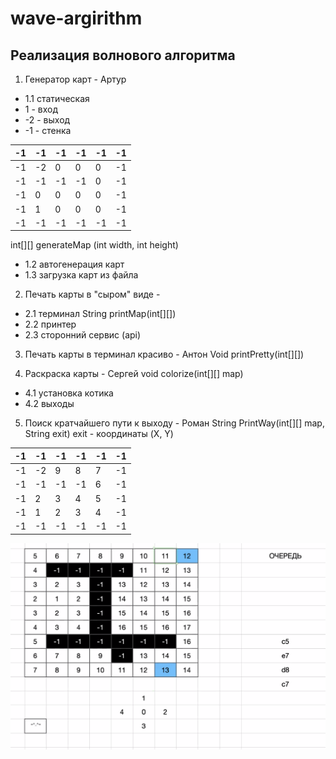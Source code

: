 # wave-argirithm

## Реализация волнового алгоритма

1. Генератор карт - Артур
  + 1.1 статическая
  + 1 - вход
  + -2 - выход
  + -1 - стенка

| -1 | -1 | -1 | -1 | -1 | -1 |
|----|----|----|----|----|----|
| -1 | -2 | 0  | 0  | 0  | -1 |
| -1 | -1 | -1 | -1 | 0  | -1 |
| -1 | 0  | 0  | 0  | 0  | -1 |
| -1 | 1  | 0  | 0  | 0  | -1 |
| -1 | -1 | -1 | -1 | -1 | -1 |


int[][] generateMap (int width, int height)
+ 1.2 автогенерация карт
+ 1.3 загрузка карт из файла

2. Печать карты в "сыром" виде - 
+ 2.1 терминал
String printMap(int[][])
+ 2.2 принтер
+ 2.3 сторонний сервис (api)

3. Печать карты в терминал красиво - Антон
Void printPretty(int[][])

4. Раскраска карты - Сергей
void colorize(int[][] map)
+ 4.1 установка котика
+ 4.2 выходы

5. Поиск кратчайшего пути к выходу - Роман
String PrintWay(int[][] map, String exit)
exit - координаты (X, Y)

| -1 | -1 | -1 | -1 | -1 | -1 |
|----|----|----|----|----|----|
| -1 | -2 | 9  | 8  | 7  | -1 |
| -1 | -1 | -1 | -1 | 6  | -1 |
| -1 | 2  | 3  | 4  | 5  | -1 |
| -1 | 1  | 2  | 3  | 4  | -1 |
| -1 | -1 | -1 | -1 | -1 | -1 |


![wave algorithm](./img/Screenshot_2023-02-19_113306.png)
